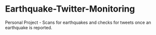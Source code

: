 # Earthquake-Twitter-Monitoring
Personal Project - Scans for earthquakes and checks for tweets once an earthquake is reported. 
